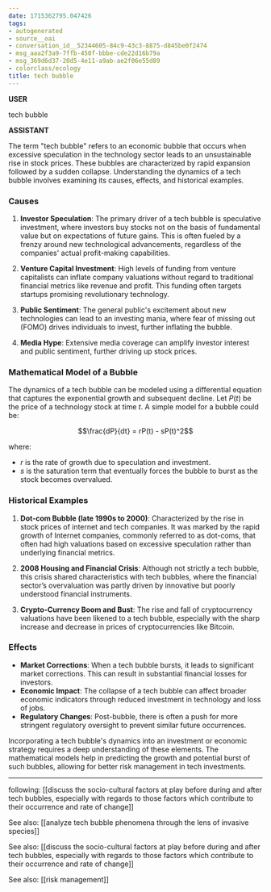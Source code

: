```yaml
---
date: 1715362795.047426
tags:
- autogenerated
- source__oai
- conversation_id__52344605-84c9-43c3-8875-d845be0f2474
- msg_aaa2f3a9-7ffb-450f-bbbe-cde22d16b79a
- msg_369d6d37-20d5-4e11-a9ab-ae2f06e55d89
- colorclass/ecology
title: tech bubble
---
```


**USER**

tech bubble


**ASSISTANT**

The term "tech bubble" refers to an economic bubble that occurs when excessive speculation in the technology sector leads to an unsustainable rise in stock prices. These bubbles are characterized by rapid expansion followed by a sudden collapse. Understanding the dynamics of a tech bubble involves examining its causes, effects, and historical examples.

### Causes

1. **Investor Speculation**: The primary driver of a tech bubble is speculative investment, where investors buy stocks not on the basis of fundamental value but on expectations of future gains. This is often fueled by a frenzy around new technological advancements, regardless of the companies' actual profit-making capabilities.

2. **Venture Capital Investment**: High levels of funding from venture capitalists can inflate company valuations without regard to traditional financial metrics like revenue and profit. This funding often targets startups promising revolutionary technology.

3. **Public Sentiment**: The general public's excitement about new technologies can lead to an investing mania, where fear of missing out (FOMO) drives individuals to invest, further inflating the bubble.

4. **Media Hype**: Extensive media coverage can amplify investor interest and public sentiment, further driving up stock prices.

### Mathematical Model of a Bubble

The dynamics of a tech bubble can be modeled using a differential equation that captures the exponential growth and subsequent decline. Let $P(t)$ be the price of a technology stock at time $t$. A simple model for a bubble could be:

$$\frac{dP}{dt} = rP(t) - sP(t)^2$$

where:
- $r$ is the rate of growth due to speculation and investment.
- $s$ is the saturation term that eventually forces the bubble to burst as the stock becomes overvalued.

### Historical Examples

1. **Dot-com Bubble (late 1990s to 2000)**: Characterized by the rise in stock prices of internet and tech companies. It was marked by the rapid growth of Internet companies, commonly referred to as dot-coms, that often had high valuations based on excessive speculation rather than underlying financial metrics.

2. **2008 Housing and Financial Crisis**: Although not strictly a tech bubble, this crisis shared characteristics with tech bubbles, where the financial sector’s overvaluation was partly driven by innovative but poorly understood financial instruments.

3. **Crypto-Currency Boom and Bust**: The rise and fall of cryptocurrency valuations have been likened to a tech bubble, especially with the sharp increase and decrease in prices of cryptocurrencies like Bitcoin.

### Effects

- **Market Corrections**: When a tech bubble bursts, it leads to significant market corrections. This can result in substantial financial losses for investors.
- **Economic Impact**: The collapse of a tech bubble can affect broader economic indicators through reduced investment in technology and loss of jobs.
- **Regulatory Changes**: Post-bubble, there is often a push for more stringent regulatory oversight to prevent similar future occurrences.

Incorporating a tech bubble's dynamics into an investment or economic strategy requires a deep understanding of these elements. The mathematical models help in predicting the growth and potential burst of such bubbles, allowing for better risk management in tech investments.


---


following: [[discuss the socio-cultural factors at play before during and after tech bubbles, especially with regards to those factors which contribute to their occurrence and rate of change]]

See also: [[analyze tech bubble phenomena through the lens of invasive species]]


See also: [[discuss the socio-cultural factors at play before during and after tech bubbles, especially with regards to those factors which contribute to their occurrence and rate of change]]


See also: [[risk management]]